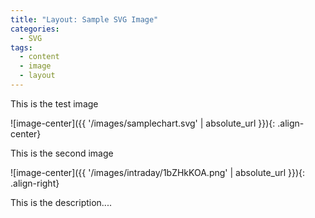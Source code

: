 ```yaml
---
title: "Layout: Sample SVG Image"
categories:
  - SVG
tags:
  - content
  - image
  - layout
---
```

This is the test image

![image-center]({{ '/images/samplechart.svg' | absolute_url }}){: .align-center}

This is the second image 

![image-center]({{ '/images/intraday/1bZHkKOA.png' | absolute_url }}){: .align-right}

This is the description....
